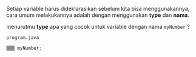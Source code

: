 Setiap variable harus dideklarasikan sebelum kita bisa menggunakannya, cara umum melakukannya adalah dengan menggunakan **type** dan **nama**.

menurutmu **type** apa yang cocok untuk variable dengan nama `myNumber` ?



`program.java`

```java
▒▒▒ myNumber;
```
